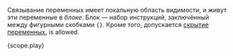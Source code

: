 Связывание переменных имеет локальную область видимости, и живут эти переменные в *блоке*.
Блок — набор инструкций, заключённый между фигурными скобками `{}`. 
Кроме того, допускается [скрытие переменных.][variable-shadow] is allowed.

{scope.play}

[variable-shadow]: https://en.wikipedia.org/wiki/Variable_shadowing
